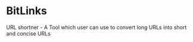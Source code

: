 # BitLinks
URL shortner - A Tool which user can use to convert long URLs into short and concise URLs
